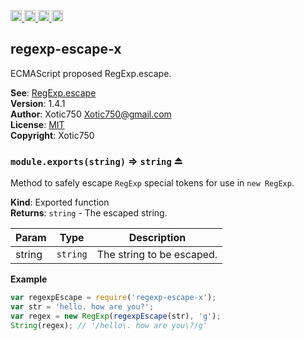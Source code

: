 <a href="https://travis-ci.org/Xotic750/regexp-escape-x"
   title="Travis status">
<img
   src="https://travis-ci.org/Xotic750/regexp-escape-x.svg?branch=master"
   alt="Travis status" height="18"/>
</a>
<a href="https://david-dm.org/Xotic750/regexp-escape-x"
   title="Dependency status">
<img src="https://david-dm.org/Xotic750/regexp-escape-x.svg"
   alt="Dependency status" height="18"/>
</a>
<a href="https://david-dm.org/Xotic750/regexp-escape-x#info=devDependencies"
   title="devDependency status">
<img src="https://david-dm.org/Xotic750/regexp-escape-x/dev-status.svg"
   alt="devDependency status" height="18"/>
</a>
<a href="https://badge.fury.io/js/regexp-escape-x" title="npm version">
<img src="https://badge.fury.io/js/regexp-escape-x.svg"
   alt="npm version" height="18"/>
</a>
<a name="module_regexp-escape-x"></a>

## regexp-escape-x
ECMAScript proposed RegExp.escape.

**See**: [RegExp.escape](https://github.com/benjamingr/RegExp.escape)  
**Version**: 1.4.1  
**Author**: Xotic750 <Xotic750@gmail.com>  
**License**: [MIT](&lt;https://opensource.org/licenses/MIT&gt;)  
**Copyright**: Xotic750  
<a name="exp_module_regexp-escape-x--module.exports"></a>

### `module.exports(string)` ⇒ <code>string</code> ⏏
Method to safely escape `RegExp` special tokens for use in `new RegExp`.

**Kind**: Exported function  
**Returns**: <code>string</code> - The escaped string.  

| Param | Type | Description |
| --- | --- | --- |
| string | <code>string</code> | The string to be escaped. |

**Example**  
```js
var regexpEscape = require('regexp-escape-x');
var str = 'hello. how are you?';
var regex = new RegExp(regexpEscape(str), 'g');
String(regex); // '/hello\. how are you\?/g'
```
